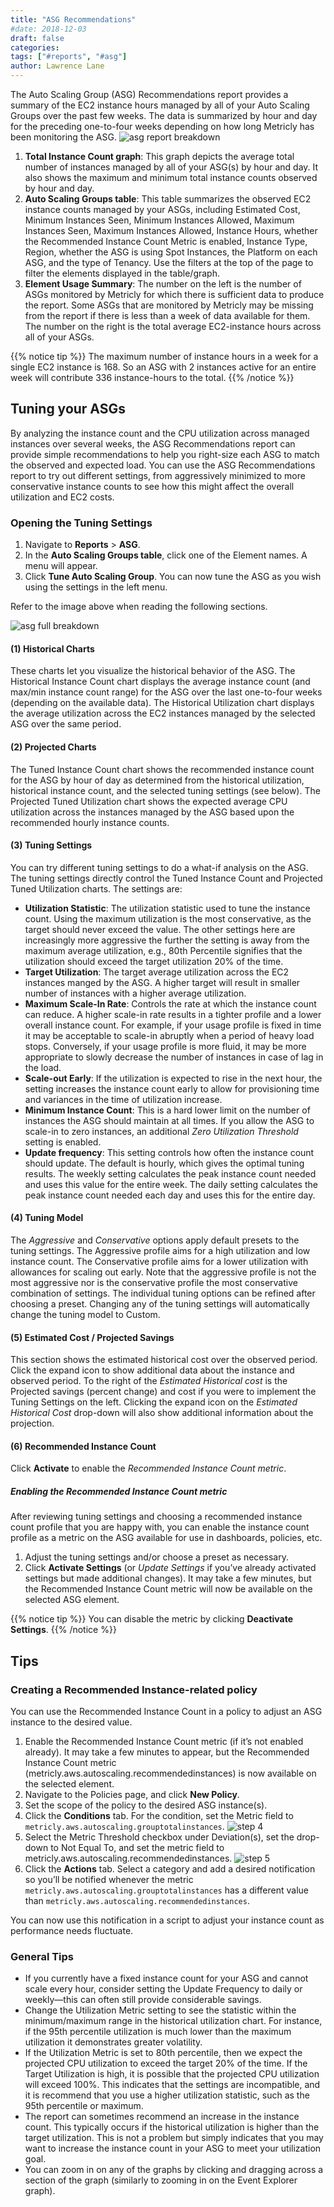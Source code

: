 ```yaml
---
title: "ASG Recommendations"
#date: 2018-12-03
draft: false
categories:
tags: ["#reports", "#asg"]
author: Lawrence Lane
---
```


The Auto Scaling Group (ASG) Recommendations report provides a summary of the EC2 instance hours managed by all of your Auto Scaling Groups over the past few weeks. The data is summarized by hour and day for the preceding one-to-four weeks depending on how long Metricly has been monitoring the ASG.
![asg report breakdown](/images/reports-asg-recommendations/asg-report-breakdown.png)

1. **Total Instance Count graph**: This graph depicts the average total number of instances managed by all of your ASG(s) by hour and day. It also shows the maximum and minimum total instance counts observed by hour and day.
2. **Auto Scaling Groups table**: This table summarizes the observed EC2 instance counts managed by your ASGs, including Estimated Cost, Minimum Instances Seen, Minimum Instances Allowed, Maximum Instances Seen, Maximum Instances Allowed, Instance Hours, whether the Recommended Instance Count Metric is enabled, Instance Type, Region, whether the ASG is using Spot Instances, the Platform on each ASG, and the type of Tenancy. Use the filters at the top of the page to filter the elements displayed in the table/graph.
3. **Element Usage Summary**: The number on the left is the number of ASGs monitored by Metricly for which there is sufficient data to produce the report. Some ASGs that are monitored by Metricly may be missing from the report if there is less than a week of data available for them. The number on the right is the total average EC2-instance hours across all of your ASGs.

{{% notice tip %}}
The maximum number of instance hours in a week for a single EC2 instance is 168. So an ASG with 2 instances active for an entire week will contribute 336 instance-hours to the total.
{{% /notice %}}


## Tuning your ASGs
By analyzing the instance count and the CPU utilization across managed instances over several weeks, the ASG Recommendations report can provide simple recommendations to help you right-size each ASG to match the observed and expected load. You can use the ASG Recommendations report to try out different settings, from aggressively minimized to more conservative instance counts to see how this might affect the overall utilization and EC2 costs.

### Opening the Tuning Settings

1. Navigate to **Reports** > **ASG**.
2. In the **Auto Scaling Groups table**, click one of the Element names. A menu will appear.
3. Click **Tune Auto Scaling Group**. You can now tune the ASG as you wish using the settings in the left menu.

Refer to the image above when reading the following sections.

![asg full breakdown](/images/reports-asg-recommendations/asg-full-breakdown.png)

#### (1) Historical Charts
These charts let you visualize the historical behavior of the ASG. The Historical Instance Count chart displays the average instance count (and max/min instance count range) for the ASG over the last one-to-four weeks (depending on the available data). The Historical Utilization chart displays the average utilization across the EC2 instances managed by the selected ASG over the same period.


#### (2) Projected Charts
The Tuned Instance Count chart shows the recommended instance count for the ASG by hour of day as determined from the historical utilization, historical instance count, and the selected tuning settings (see below). The Projected Tuned Utilization chart shows the expected average CPU utilization across the instances managed by the ASG based upon the recommended hourly instance counts.


#### (3) Tuning Settings
You can try different tuning settings to do a what-if analysis on the ASG. The tuning settings directly control the Tuned Instance Count and Projected Tuned Utilization charts. The settings are:

  - **Utilization Statistic**: The utilization statistic used to tune the instance count. Using the maximum utilization is the most conservative, as the target should never exceed the value. The other settings here are increasingly more aggressive the further the setting is away from the maximum average utilization, e.g., 80th Percentile signifies that the utilization should exceed the target utilization 20% of the time.
  - **Target Utilization**: The target average utilization across the EC2 instances manged by the ASG. A higher target will result in smaller number of instances with a higher average utilization.
  - **Maximum Scale-In Rate**: Controls the rate at which the instance count can reduce. A higher scale-in rate results in a tighter profile and a lower overall instance count. For example, if your usage profile is fixed in time it may be acceptable to scale-in abruptly when a period of heavy load stops. Conversely, if your usage profile is more fluid, it may be more appropriate to slowly decrease the number of instances in case of lag in the load.
  - **Scale-out Early**: If the utilization is expected to rise in the next hour, the setting increases the instance count early to allow for provisioning time and variances in the time of utilization increase.
  - **Minimum Instance Count**: This is a hard lower limit on the number of instances the ASG should maintain at all times. If you allow the ASG to scale-in to zero instances, an additional _Zero Utilization Threshold_ setting is enabled.
  - **Update frequency**: This setting controls how often the instance count should update. The default is hourly, which gives the optimal tuning results. The weekly setting calculates the peak instance count needed and uses this value for the entire week. The daily setting calculates the peak instance count needed each day and uses this for the entire day.

#### (4) Tuning Model
The _Aggressive_ and _Conservative_ options apply default presets to the tuning settings. The Aggressive profile aims for a high utilization and low instance count. The Conservative profile aims for a lower utilization with allowances for scaling out early. Note that the aggressive profile is not the most aggressive nor is the conservative profile the most conservative combination of settings. The individual tuning options can be refined after choosing a preset. Changing any of the tuning settings will automatically change the tuning model to Custom.


#### (5) Estimated Cost / Projected Savings
This section shows the estimated historical cost over the observed period. Click the expand icon  to show additional data about the instance and observed period. To the right of the _Estimated Historical cost_ is the Projected savings (percent change) and cost if you were to implement the Tuning Settings on the left. Clicking the expand icon  on the _Estimated Historical Cost_ drop-down will also show additional information about the projection.


#### (6) Recommended Instance Count
Click **Activate** to enable the _Recommended Instance Count metric_.

##### Enabling the Recommended Instance Count metric
After reviewing tuning settings and choosing a recommended instance count profile that you are happy with, you can enable the instance count profile as a metric on the ASG available for use in dashboards, policies, etc.

1. Adjust the tuning settings and/or choose a preset as necessary.
2. Click **Activate Settings** (or _Update Settings_ if you’ve already activated settings but made additional changes). It may take a few minutes, but the Recommended Instance Count metric will now be available on the selected ASG element.

{{% notice tip %}}
You can disable the metric by clicking **Deactivate Settings**.
{{% /notice %}}

## Tips
### Creating a Recommended Instance-related policy
You can use the Recommended Instance Count in a policy to adjust an ASG instance to the desired value.

1. Enable the Recommended Instance Count metric (if it’s not enabled already). It may take a few minutes to appear, but the Recommended Instance Count metric (metricly.aws.autoscaling.recommendedinstances) is now available on the selected element.
2. Navigate to the Policies page, and click **New Policy**.
3. Set the scope of the policy to the desired ASG instance(s).
4. Click the **Conditions** tab. For the condition, set the Metric field to `metricly.aws.autoscaling.grouptotalinstances`.
![step 4](/images/reports-asg-recommendations/step-4.png)
5. Select the Metric Threshold checkbox under Deviation(s), set the drop-down to Not Equal To, and set the metric field to metricly.aws.autoscaling.recommendedinstances.
![step 5](/images/reports-asg-recommendations/step-5.png)
6. Click the **Actions** tab. Select a category and add a desired notification so you’ll be notified whenever the metric `metricly.aws.autoscaling.grouptotalinstances` has a different value than `metricly.aws.autoscaling.recommendedinstances`.

You can now use this notification in a script to adjust your instance count as performance needs fluctuate.

### General Tips
- If you currently have a fixed instance count for your ASG and cannot scale every hour, consider setting the Update Frequency to daily or weekly—this can often still provide considerable savings.
- Change the Utilization Metric setting to see the statistic within the minimum/maximum range in the historical utilization chart. For instance, if the 95th percentile utilization is much lower than the maximum utilization it demonstrates greater volatility.
- If the Utilization Metric is set to 80th percentile, then we expect the projected CPU utilization to exceed the target 20% of the time. If the Target Utilization is high, it is possible that the projected CPU utilization will exceed 100%. This indicates that the settings are incompatible, and it is recommend that you use a higher utilization statistic, such as the 95th percentile or maximum.
- The report can sometimes recommend an increase in the instance count. This typically occurs if the historical utilization is higher than the target utilization. This is not a problem but simply indicates that you may want to increase the instance count in your ASG to meet your utilization goal.
- You can zoom in on any of the graphs by clicking and dragging across a section of the graph (similarly to zooming in on the Event Explorer graph).
